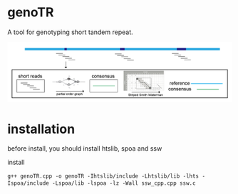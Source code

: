 # genoTR
A tool for genotyping short tandem repeat.

![alt text](https://github.com/Wenfei-Xian/genoTR/blob/main/Picture1.png)

# installation
before install, you should install htslib, spoa and ssw

install
```
g++ genoTR.cpp -o genoTR -Ihtslib/include -Lhtslib/lib -lhts -Ispoa/include -Lspoa/lib -lspoa -lz -Wall ssw_cpp.cpp ssw.c
```
